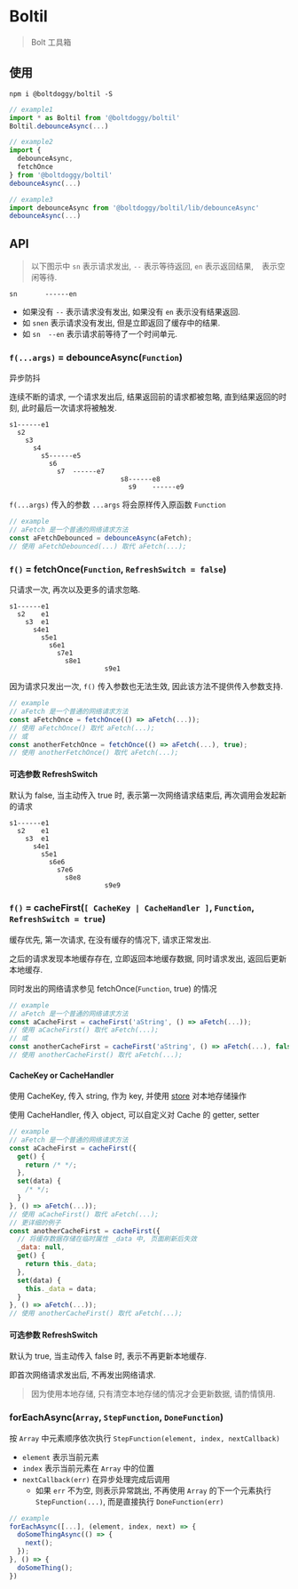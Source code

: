 # Boltil

> Bolt 工具箱

## 使用

```
npm i @boltdoggy/boltil -S
```

``` js
// example1
import * as Boltil from '@boltdoggy/boltil'
Boltil.debounceAsync(...)

// example2
import {
  debounceAsync,
  fetchOnce
} from '@boltdoggy/boltil'
debounceAsync(...)

// example3
import debounceAsync from '@boltdoggy/boltil/lib/debounceAsync'
debounceAsync(...)
```

## API

> 以下图示中 `sn` 表示请求发出, `--` 表示等待返回, `en` 表示返回结果, ` ` 表示空闲等待.

```
sn       ------en
```

- 如果没有 `--` 表示请求没有发出, 如果没有 `en` 表示没有结果返回.
- 如 `snen` 表示请求没有发出, 但是立即返回了缓存中的结果.
- 如 `sn  --en` 表示请求前等待了一个时间单元.


### `f(...args)` = debounceAsync(`Function`)

异步防抖

连续不断的请求, 一个请求发出后, 结果返回前的请求都被忽略, 直到结果返回的时刻, 此时最后一次请求将被触发.

```
s1------e1
  s2
    s3
      s4
        s5------e5
          s6
            s7  ------e7
                            s8------e8
                              s9    ------e9
```

`f(...args)` 传入的参数 `...args` 将会原样传入原函数 `Function`

``` js
// example
// aFetch 是一个普通的网络请求方法
const aFetchDebounced = debounceAsync(aFetch);
// 使用 aFetchDebounced(...) 取代 aFetch(...);
```

### `f()` = fetchOnce(`Function`, `RefreshSwitch = false`)

只请求一次, 再次以及更多的请求忽略.

```
s1------e1
  s2    e1
    s3  e1
      s4e1
        s5e1
          s6e1
            s7e1
              s8e1
                        s9e1
```

因为请求只发出一次, `f()` 传入参数也无法生效, 因此该方法不提供传入参数支持.

``` js
// example
// aFetch 是一个普通的网络请求方法
const aFetchOnce = fetchOnce(() => aFetch(...));
// 使用 aFetchOnce() 取代 aFetch(...);
// 或
const anotherFetchOnce = fetchOnce(() => aFetch(...), true);
// 使用 anotherFetchOnce() 取代 aFetch(...);
```

#### 可选参数 RefreshSwitch

默认为 false, 当主动传入 true 时, 表示第一次网络请求结束后, 再次调用会发起新的请求

```
s1------e1
  s2    e1
    s3  e1
      s4e1
        s5e1
          s6e6
            s7e6
              s8e8
                        s9e9
```

### `f()` = cacheFirst(`[ CacheKey | CacheHandler ]`, `Function`, `RefreshSwitch = true`)

缓存优先, 第一次请求, 在没有缓存的情况下, 请求正常发出.

之后的请求发现本地缓存存在, 立即返回本地缓存数据, 同时请求发出, 返回后更新本地缓存.

同时发出的网络请求参见 fetchOnce(`Function`, true) 的情况

``` js
// example
// aFetch 是一个普通的网络请求方法
const aCacheFirst = cacheFirst('aString', () => aFetch(...));
// 使用 aCacheFirst() 取代 aFetch(...);
// 或
const anotherCacheFirst = cacheFirst('aString', () => aFetch(...), false);
// 使用 anotherCacheFirst() 取代 aFetch(...);
```

#### CacheKey or CacheHandler

使用 CacheKey, 传入 string, 作为 key, 并使用 [store](https://www.npmjs.com/package/store) 对本地存储操作

使用 CacheHandler, 传入 object, 可以自定义对 Cache 的 getter, setter

``` js
// example
// aFetch 是一个普通的网络请求方法
const aCacheFirst = cacheFirst({
  get() {
    return /* */;
  },
  set(data) {
    /* */;
  }
}, () => aFetch(...));
// 使用 aCacheFirst() 取代 aFetch(...);
// 更详细的例子
const anotherCacheFirst = cacheFirst({
  // 将缓存数据存储在临时属性 _data 中, 页面刷新后失效
  _data: null,
  get() {
    return this._data;
  },
  set(data) {
    this._data = data;
  }
}, () => aFetch(...));
// 使用 anotherCacheFirst() 取代 aFetch(...);
```

#### 可选参数 RefreshSwitch

默认为 true, 当主动传入 false 时, 表示不再更新本地缓存.

即首次网络请求发出后, 不再发出网络请求.

> 因为使用本地存储, 只有清空本地存储的情况才会更新数据, 请酌情慎用.

### forEachAsync(`Array`, `StepFunction`, `DoneFunction`)

按 `Array` 中元素顺序依次执行 `StepFunction(element, index, nextCallback)`

- `element` 表示当前元素
- `index` 表示当前元素在 `Array` 中的位置
- `nextCallback(err)` 在异步处理完成后调用
    - 如果 `err` 不为空, 则表示异常跳出, 不再使用 `Array` 的下一个元素执行 `StepFunction(...)`, 而是直接执行 `DoneFunction(err)`

``` js
// example
forEachAsync([...], (element, index, next) => {
  doSomeThingAsync(() => {
    next();
  });
}, () => {
  doSomeThing();
})
```